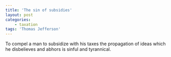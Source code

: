 ```yaml
---
title: 'The sin of subsidies'
layout: post
categories:
    - taxation
tags: 'Thomas Jefferson'
---
```


To compel a man to subsidize with his taxes the propagation of ideas which he disbelieves and abhors is sinful and tyrannical.